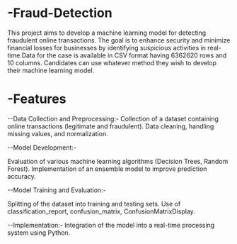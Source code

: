 # -Fraud-Detection
This project aims to develop a machine learning model for detecting fraudulent online transactions. The goal is to enhance security and minimize financial losses for businesses by identifying suspicious activities in real-time.Data for the case is available in CSV format having 6362620 rows and 10 columns. Candidates can use whatever method they wish to develop their machine learning model.
# -Features
--Data Collection and Preprocessing:-
Collection of a dataset containing online transactions (legitimate and fraudulent).
Data cleaning, handling missing values, and normalization.

--Model Development:-

Evaluation of various machine learning algorithms (Decision Trees, Random Forest).
Implementation of an ensemble model to improve prediction accuracy.

--Model Training and Evaluation:-

Splitting of the dataset into training and testing sets.
Use of classification_report, confusion_matrix, ConfusionMatrixDisplay.

--Implementation:-
Integration of the model into a real-time processing system using Python.
